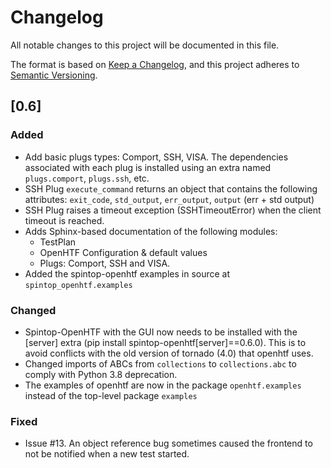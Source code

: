 # Changelog
All notable changes to this project will be documented in this file.

The format is based on [Keep a Changelog](https://keepachangelog.com/en/1.0.0/),
and this project adheres to [Semantic Versioning](https://semver.org/spec/v2.0.0.html).

## [0.6]

### Added
- Add basic plugs types: Comport, SSH, VISA. The dependencies associated with each plug is installed using an extra named `plugs.comport`, `plugs.ssh`, etc. 
- SSH Plug `execute_command` returns an object that contains the following attributes: `exit_code`, `std_output`, `err_output`, `output` (err + std output)
- SSH Plug raises a timeout exception (SSHTimeoutError) when the client timeout is reached.
- Adds Sphinx-based documentation of the following modules:
  - TestPlan
  - OpenHTF Configuration & default values
  - Plugs: Comport, SSH and VISA.
- Added the spintop-openhtf examples in source at `spintop_openhtf.examples`

### Changed
- Spintop-OpenHTF with the GUI now needs to be installed with the [server] extra (pip install spintop-openhtf[server]==0.6.0). This is to avoid conflicts with the old version of tornado (4.0) that openhtf uses.
- Changed imports of ABCs from `collections` to `collections.abc` to comply with Python 3.8 deprecation.
- The examples of openhtf are now in the package `openhtf.examples` instead of the top-level package `examples`

### Fixed
- Issue #13. An object reference bug sometimes caused the frontend to not be notified when a new test started.